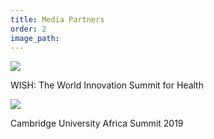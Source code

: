 ```yaml
---
title: Media Partners
order: 2
image_path:
---
```



<div class="row">
	<div class="col-md-6">
		<div class="img_wrap text-center pb-3">
			<img src="{{site.baseurl}}/img/media-partners/wish-foundation.jpg" class="img-fluid">
		</div>
		<p>WISH: The World Innovation Summit for Health</p>
	</div>
	<div class="col-md-6">
		<div class="img_wrap text-center pb-3">
			<img src="{{site.baseurl}}/img/media-partners/lse-africa-summit.jpg" class="img-fluid">
		</div>
		<p>Cambridge University Africa Summit 2019</p>
	</div>
</div>